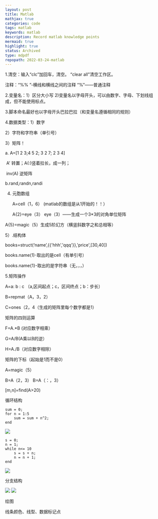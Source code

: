 ```yaml
---
layout: post
title: Matlab
mathjax: true
categories: code
tags: matlab
keywords: matlab
description: Record matlab knowledge points
mermaid: true
highlight: true
status: Archived
type: mdpdf
repopath: 2022-03-24-matlab
---
```


1.清空：输入“clc”加回车，清空。
       “clear all”清空工作区。 

   注释：“%% ”-横线和横线之间的注释
        “%”——普通注释 

2.变量名：1）区分大小写  2)变量名以字母开头，可以由数字、字母、下划线组成，但不能使用标点。

3.脚本命名最好也以字母开头巴拉巴拉（和变量名遵循相同的规则）

4.数据类型：1）数字

2）字符和字符串（单引号）

3）矩阵！

a.  A=[1 2 3;4 5 2; 3 2 7; 2 3 4]

​	A' 转置；A(:)竖着拉长，成一列；

​	inv(A) 逆矩阵

b.rand,randn,randi

4) 元胞数组

   A=cell（1，6） (matlab的数组是从1开始的！！）

   A{2}=eye（3） eye（3）——生成一个3*3的对角单位矩阵

 A{5}=magic（5）生成5阶幻方（横竖斜数字之和总相等）

5）.结构体

  books=struct(‘name’,{{'hhh','qqq'}},'price',[30,40])

  books.name(1)-取出的是cell（有单引号）

  books.name{1}-取出的是字符串（无，，，）

5.矩阵操作

A=a: b : c （a,区间起点；c，区间终点；b：步长）

B=repmat（A，3，2）

C=ones（2，4（生成的矩阵里每个数字都是1）

矩阵的四则运算

  F=A.*B  (对应数字相乘）

  G=A/B(A乘以B的逆）

  H=A./B（对应数字相除）

矩阵的下标（起始是1而不是0）

  A=magic（5）

  B=A（2，3）  B=A（：，3）

 [m,n]=find(A>20)

循环结构

```
sum = 0;
for n = 1:5
	sum = sum + n^2;
end
```
<img src="https://raw.githubusercontent.com/cscdxu/cscdxu.github.io/master/_posts/2022-03-24-matlab/for.png" />

```
s = 0;
n = 1;
while n<= 10
	s = s + n;
	n = n + 1;
end
```

<img src="https://raw.githubusercontent.com/cscdxu/cscdxu.github.io/master/_posts/2022-03-24-matlab/while.png" />

分支结构

<img src="https://raw.githubusercontent.com/cscdxu/cscdxu.github.io/master/_posts/2022-03-24-matlab/if.png" />

<img src="https://raw.githubusercontent.com/cscdxu/cscdxu.github.io/master/_posts/2022-03-24-matlab/switch.png" />

绘图

线条颜色、线型、数据标记点
